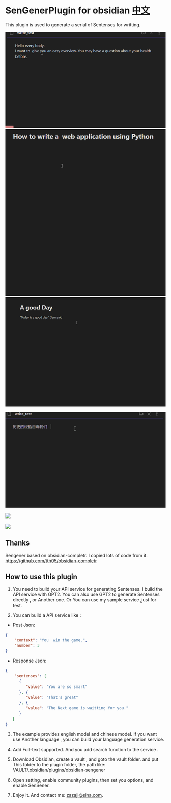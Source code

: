 # SenGenerPlugin for obsidian    [中文](readme_CN.md)

This plugin is used to generate a serial of Sentenses for writting.

![](./obsidian-sengener/demo.gif)
![](./obsidian-sengener/_new_demo_en.gif)
![](./obsidian-sengener/_english_demo.gif)

![](./obsidian-sengener/demo_cn.gif)

![](./obsidian-sengener/new_demo_cn.gif)

![](./obsidian-sengener/new_demo_en.gif)

## Thanks
Sengener based on obsidian-completr. I copied lots of code from it.
https://github.com/tth05/obsidian-completr

## How to use this plugin

1. You need to build your API service for generating Sentenses. 
I build the API service with GPT2. You can also use GPT2 to generate Sentenses directly , or Another one.
Or You can use my sample service ,just for test.

2. You can build a API service like : 
- Post Json: 

```Json
{
	"context": "You  win the game.",
	"number": 3
}
```

- Response Json: 
```Json
{
 	"sentenses": [
      {
         "value": "You are so smart"
      }, {
         "value": "That's great"
      }, {
         "value": "The Next game is waitting for you."
      }
   ]
}
```

3. The example provides english model and chinese model. If you want use Another language , you can build your language generation service.

4. Add Full-text supported. And you add search function to the service .

5. Download Obsidian, create a vault , and goto the vault folder. and put This folder to the plugin folder,
   the path like:   VAULT/.obsidian/plugins/obsidian-sengener

6. Open setting, enable community plugins, then set you options, and enable SenSener. 

7. Enjoy it. And contact me: zazaji@sina.com.

